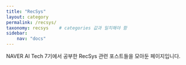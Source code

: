 ```yaml
---
title: "RecSys"
layout: category
permalink: /recsys/
taxonomy: recsys    # categories 값과 일치해야 함
sidebar:
    nav: "docs"
---
```


NAVER AI Tech 7기에서 공부한 RecSys 관련 포스트들을 모아둔 페이지입니다. 